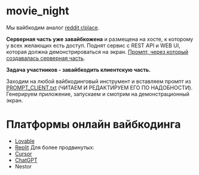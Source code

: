 # movie_night

Мы вайбкодим аналог [reddit r/place](https://ru.wikipedia.org/wiki/Place).

**Серверная часть уже завайбкожена** и размещена на хосте, к которому у всех желающих есть доступ. Поднят сервис с REST API и WEB UI, которая должна демонстрироваться на экран. [Промпт, через который создавалась серверная часть](PROMPT_SERVER_CREATION.txt).

**Задача участников - завайбкодить клиентскую часть.**

Заходим на любой вайбкодинговый инструмент и вставляем промпт из [PROMPT_CLIENT.txt](PROMPT_CLIENT.txt) (ЧИТАЕМ И РЕДАКТИРУЕМ ЕГО ПО НАДОБНОСТИ). Генерируем приложение, запускаем и смотрим на демонстрационный экран.

# Платформы онлайн вайбкодинга
- [Lovable](https://lovable.dev)
- [Replit](https://replit.com/)
Для более продвинутых:
- [Cursor](https://www.cursor.com/)
- [ChatGPT](https://chatgpt.com/)
- Nestor
  
